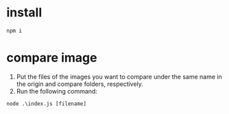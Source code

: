 # install
```
npm i
```

# compare image
1. Put the files of the images you want to compare under the same name in the origin and compare folders, respectively.
2. Run the following command:
```
node .\index.js [filename]
```